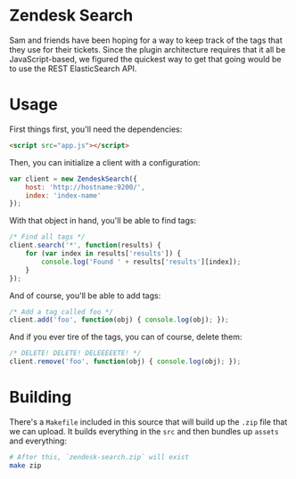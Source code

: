 Zendesk Search
==============
Sam and friends have been hoping for a way to keep track of the tags that they
use for their tickets. Since the plugin architecture requires that it all be
JavaScript-based, we figured the quickest way to get that going would be to use
the REST ElasticSearch API.

Usage
=====
First things first, you'll need the dependencies:

```html
<script src="app.js"></script>
```

Then, you can initialize a client with a configuration:

```javascript
var client = new ZendeskSearch({
    host: 'http://hostname:9200/',
    index: 'index-name'
});
```

With that object in hand, you'll be able to find tags:

```javascript
/* Find all tags */
client.search('*', function(results) {
    for (var index in results['results']) {
        console.log('Found ' + results['results'][index]);
    }
});
```

And of course, you'll be able to add tags:

```javascript
/* Add a tag called foo */
client.add('foo', function(obj) { console.log(obj); });
```

And if you ever tire of the tags, you can of course, delete them:

```javascript
/* DELETE! DELETE! DELEEEEETE! */
client.remove('foo', function(obj) { console.log(obj); });
```

Building
========
There's a `Makefile` included in this source that will build up the `.zip` file
that we can upload. It builds everything in the `src` and then bundles up
`assets` and everything:

```bash
# After this, `zendesk-search.zip` will exist
make zip
```
